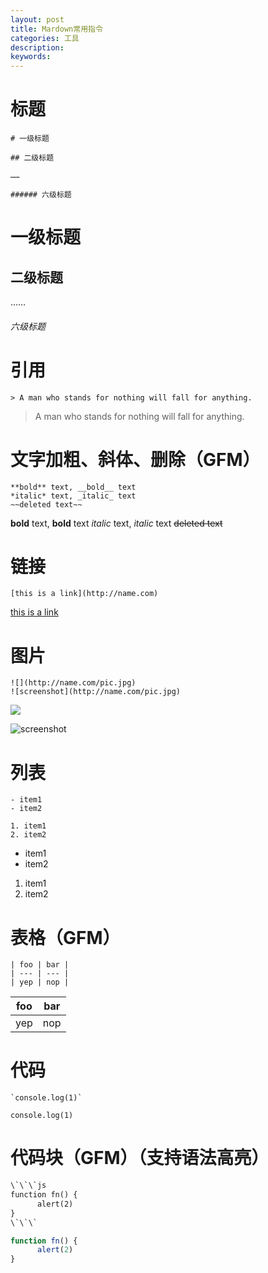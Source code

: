 ```yaml
---
layout: post
title: Mardown常用指令
categories: 工具
description: 
keywords: 
---
```


# 标题
```
# 一级标题

## 二级标题

……

###### 六级标题
```

# 一级标题

## 二级标题

……

###### 六级标题

# 引用
```
> A man who stands for nothing will fall for anything.
```
> A man who stands for nothing will fall for anything.

# 文字加粗、斜体、删除（GFM）
```
**bold** text, __bold__ text
*italic* text, _italic_ text
~~deleted text~~
```
**bold** text, __bold__ text
*italic* text, _italic_ text
~~deleted text~~

# 链接
```
[this is a link](http://name.com)
```
[this is a link](http://name.com)

# 图片
```
![](http://name.com/pic.jpg)
![screenshot](http://name.com/pic.jpg)
```
![](http://name.com/pic.jpg)

![screenshot](http://name.com/pic.jpg)

# 列表
```
- item1
- item2

1. item1
2. item2
```
- item1
- item2

1. item1
2. item2

# 表格（GFM）
```
| foo | bar |
| --- | --- |
| yep | nop |
```

| foo | bar |
| --- | --- |
| yep | nop |

# 代码
```
`console.log(1)`
```

`console.log(1)`

# 代码块（GFM）（支持语法高亮）

```xml
\`\`\`js
function fn() {
      alert(2)
}
\`\`\`
```

```js
function fn() {
      alert(2)
}
```



